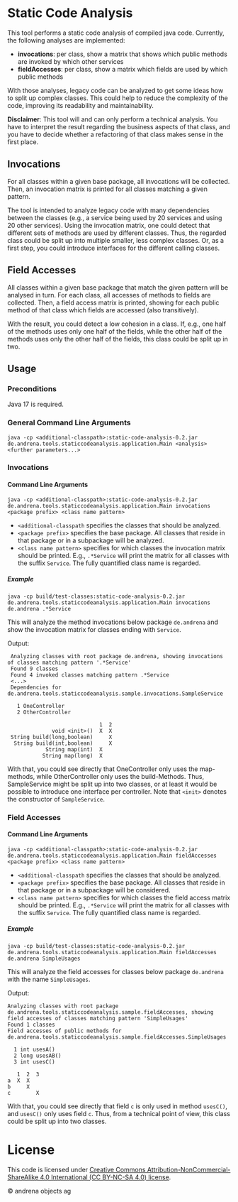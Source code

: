 # Static Code Analysis

This tool performs a static code analysis of compiled java code. 
Currently, the following analyses are implemented:
* **invocations**: per class, show a matrix that shows which public methods are invoked by which other services
* **fieldAccesses**: per class, show a matrix which fields are used by which public methods

With those analyses, legacy code can be analyzed to get some ideas how to split up complex classes.
This could help to reduce the complexity of the code, improving its readability and maintainability.

**Disclaimer**: This tool will and can only perform a technical analysis.
You have to interpret the result regarding the business aspects of that class,
and you have to decide whether a refactoring of that class makes sense in the first place.

## Invocations

For all classes within a given base package, all invocations will be collected. Then, an invocation matrix is printed 
for all classes matching a given pattern.

The tool is intended to analyze legacy code with many dependencies between the classes (e.g., a service being used by 20 services and using 20 other services).
Using the invocation matrix, one could detect that different sets of methods are used by different classes. 
Thus, the regarded class could be split up into multiple smaller, less complex classes. 
Or, as a first step, you could introduce interfaces for the different calling classes.

## Field Accesses

All classes within a given base package that match the given pattern will be analysed in turn.
For each class, all accesses of methods to fields are collected. Then, a field access matrix is printed,
showing for each public method of that class which fields are accessed (also transitively).

With the result, you could detect a low cohesion in a class. 
If, e.g., one half of the methods uses only one half of the fields, while the other half
of the methods uses only the other half of the fields, this class could be split up in two.

## Usage
### Preconditions
Java 17 is required.
### General Command Line Arguments

`java -cp <additional-classpath>:static-code-analysis-0.2.jar de.andrena.tools.staticcodeanalysis.application.Main <analysis> <further parameters...>`

### Invocations
#### Command Line Arguments
`java -cp <additional-classpath>:static-code-analysis-0.2.jar de.andrena.tools.staticcodeanalysis.application.Main invocations <package prefix> <class name pattern>`

* `<additional-classpath` specifies the classes that should be analyzed.
* `<package prefix>` specifies the base package. All classes that reside in that package or in a subpackage will be analyzed.
* `<class name pattern>` specifies for which classes the invocation matrix should be printed. E.g., `.*Service` will print the matrix for all classes with the suffix `Service`. The fully quantified class name is regarded.

##### Example
```java -cp build/test-classes:static-code-analysis-0.2.jar de.andrena.tools.staticcodeanalysis.application.Main invocations de.andrena .*Service```

This will analyze the method invocations below package `de.andrena` and show the invocation matrix for classes ending with `Service`.

Output:
```
 Analyzing classes with root package de.andrena, showing invocations of classes matching pattern '.*Service'
 Found 9 classes
 Found 4 invoked classes matching pattern .*Service
 <...>
 Dependencies for de.andrena.tools.staticcodeanalysis.sample.invocations.SampleService

   1 OneController
   2 OtherController

                             1  2
              void <init>()  X  X
 String build(long,boolean)     X
  String build(int,boolean)     X
            String map(int)  X  
           String map(long)  X  
```

With that, you could see directly that OneController only uses the map-methods, 
while OtherController only uses the build-Methods. Thus, SampleService might be split up 
into two classes, or at least it would be possible to introduce one interface per controller. 
Note that `<init>` denotes the constructor of `SampleService`.

### Field Accesses
#### Command Line Arguments
`java -cp <additional-classpath>:static-code-analysis-0.2.jar de.andrena.tools.staticcodeanalysis.application.Main fieldAccesses <package prefix> <class name pattern>`

* `<additional-classpath` specifies the classes that should be analyzed.
* `<package prefix>` specifies the base package. All classes that reside in that package or in a subpackage will be considered.
* `<class name pattern>` specifies for which classes the field access matrix should be printed. E.g., `.*Service` will print the matrix for all classes with the suffix `Service`. The fully quantified class name is regarded.

##### Example
```java -cp build/test-classes:static-code-analysis-0.2.jar de.andrena.tools.staticcodeanalysis.application.Main fieldAccesses de.andrena SimpleUsages```

This will analyze the field accesses for classes below package `de.andrena` with the name `SimpleUsages`.

Output:
```
Analyzing classes with root package de.andrena.tools.staticcodeanalysis.sample.fieldAccesses, showing field accesses of classes matching pattern 'SimpleUsages'
Found 1 classes
Field accesses of public methods for de.andrena.tools.staticcodeanalysis.sample.fieldAccesses.SimpleUsages
                
  1 int usesA()
  2 long usesAB()
  3 int usesC()
                
   1  2  3
a  X  X   
b     X   
c        X
```

With that, you could see directly that field `c` is only used in method `usesC()`, 
and `usesC()` only uses field `c`. Thus, from a technical point of view, this class
could be split up into two classes.

# License

This code is licensed under [Creative Commons Attribution-NonCommercial-ShareAlike 4.0 International (CC BY-NC-SA 4.0) license](http://creativecommons.org/licenses/by-nc-sa/4.0/).

&copy; andrena objects ag